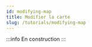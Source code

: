 ```yaml
---
id: modifying-map
title: Modifier la carte
slug: /tutorials/modifying-map
---
```


:::info
En construction
:::
